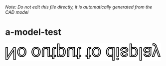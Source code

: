 ###### Note: Do not edit this file directly, it is automatically generated from the CAD model

# a-model-test

![](/project.svg)



 

